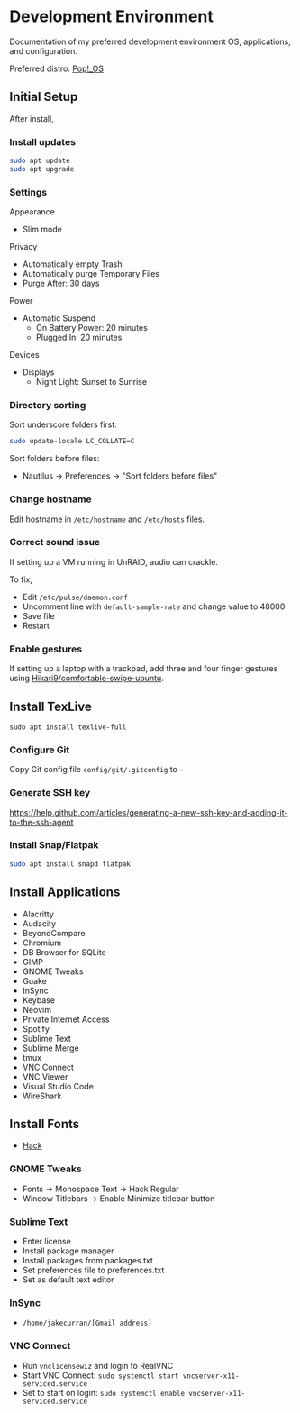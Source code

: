# Development Environment

Documentation of my preferred development environment OS, applications, and configuration.

Preferred distro: [Pop!\_OS](https://system76.com/pop)

## Initial Setup

After install,

### Install updates

```bash
sudo apt update
sudo apt upgrade
```

### Settings

Appearance
- Slim mode

Privacy
- Automatically empty Trash
- Automatically purge Temporary Files
- Purge After: 30 days

Power
- Automatic Suspend
  - On Battery Power: 20 minutes
  - Plugged In: 20 minutes

Devices
- Displays
  - Night Light: Sunset to Sunrise

### Directory sorting

Sort underscore folders first:

```bash
sudo update-locale LC_COLLATE=C
```

Sort folders before files:
- Nautilus -> Preferences -> "Sort folders before files"

### Change hostname

Edit hostname in `/etc/hostname` and `/etc/hosts` files.

### Correct sound issue

If setting up a VM running in UnRAID, audio can crackle.

To fix,

- Edit `/etc/pulse/daemon.conf`
- Uncomment line with `default-sample-rate` and change value to 48000
- Save file
- Restart

### Enable gestures

If setting up a laptop with a trackpad, add three and four finger gestures using [Hikari9/comfortable-swipe-ubuntu](https://github.com/Hikari9/comfortable-swipe-ubuntu).

## Install TexLive

```
sudo apt install texlive-full
```

### Configure Git

Copy Git config file `config/git/.gitconfig` to `~`

### Generate SSH key

https://help.github.com/articles/generating-a-new-ssh-key-and-adding-it-to-the-ssh-agent

### Install Snap/Flatpak

```bash
sudo apt install snapd flatpak
```

## Install Applications

- Alacritty
- Audacity
- BeyondCompare
- Chromium
- DB Browser for SQLite
- GIMP
- GNOME Tweaks
- Guake
- InSync
- Keybase
- Neovim
- Private Internet Access
- Spotify
- Sublime Text
- Sublime Merge
- tmux
- VNC Connect
- VNC Viewer
- Visual Studio Code
- WireShark

## Install Fonts

- [Hack](https://github.com/ryanoasis/nerd-fonts/tree/master/patched-fonts/Hack)

### GNOME Tweaks

- Fonts -> Monospace Text -> Hack Regular
- Window Titlebars -> Enable Minimize titlebar button

### Sublime Text

- Enter license
- Install package manager
- Install packages from packages.txt
- Set preferences file to preferences.txt
- Set as default text editor

### InSync

- `/home/jakecurran/[Gmail address]`

### VNC Connect

- Run `vnclicensewiz` and login to RealVNC
- Start VNC Connect: `sudo systemctl start vncserver-x11-serviced.service`
- Set to start on login: `sudo systemctl enable vncserver-x11-serviced.service`
